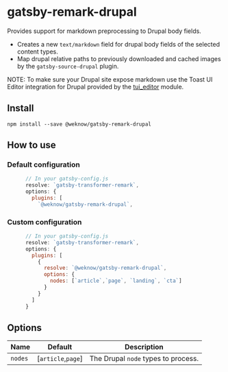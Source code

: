 # gatsby-remark-drupal

Provides support for markdown preprocessing to Drupal body fields.

* Creates a new `text/markdown` field for drupal body fields of the selected content types.
* Map drupal relative paths to previously downloaded and cached images by the `gatsby-source-drupal` plugin.

NOTE: To make sure your Drupal site expose markdown use the Toast UI Editor integration for Drupal provided by the [tui_editor](https://www.drupal.org/project/tui_editor) module.

## Install

```
npm install --save @weknow/gatsby-remark-drupal
```

## How to use

### Default configuration
```javascript
      // In your gatsby-config.js
      resolve: `gatsby-transformer-remark`,
      options: {
        plugins: [
          `@weknow/gatsby-remark-drupal`,
```

### Custom configuration
```javascript
      // In your gatsby-config.js
      resolve: `gatsby-transformer-remark`,
      options: {
        plugins: [
          {
            resolve: `@weknow/gatsby-remark-drupal`,
            options: {
              nodes: [`article`,`page`, `landing`, `cta`]
            }
          }
        ]
      }
```
## Options
| Name | Default | Description |
| --- | --- | --- |
| `nodes` | [`article`,`page`] | The Drupal `node` types to process.
